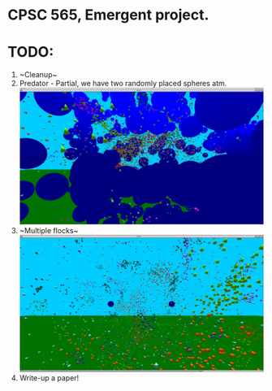 # CPSC 565, Emergent project.

# TODO:
1.  ~Cleanup~
2.  Predator - Partial, we have two randomly placed spheres atm. ![Screenshot](spheres.png)
3.  ~Multiple flocks~ ![Screenshot](pretty.png)
4.  Write-up a paper!
